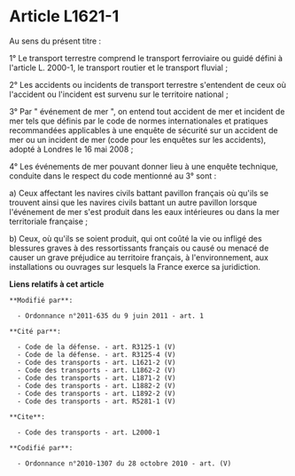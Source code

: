 # Article L1621-1

Au sens du présent titre : 

1° Le transport terrestre comprend le transport ferroviaire ou guidé défini à l'article L. 2000-1, le transport routier et le
transport fluvial ; 

2° Les accidents ou incidents de transport terrestre s'entendent de ceux où l'accident ou l'incident est survenu sur le
territoire national ; 

3° Par " événement de mer ", on entend tout accident de mer et incident de mer tels que définis par le code de normes
internationales et pratiques recommandées applicables à une enquête de sécurité sur un accident de mer ou un incident de mer
(code pour les enquêtes sur les accidents), adopté à Londres le 16 mai 2008 ; 

4° Les événements de mer pouvant donner lieu à une enquête technique, conduite dans le respect du code mentionné au 3°
sont : 

a) Ceux affectant les navires civils battant pavillon français où qu'ils se trouvent ainsi que les navires civils battant un
autre pavillon lorsque l'événement de mer s'est produit dans les eaux intérieures ou dans la mer territoriale française ; 

b) Ceux, où qu'ils se soient produit, qui ont coûté la vie ou infligé des blessures graves à des ressortissants français ou
causé ou menacé de causer un grave préjudice au territoire français, à l'environnement, aux installations ou ouvrages sur
lesquels la France exerce sa juridiction.

**Liens relatifs à cet article**

	**Modifié par**:

	  - Ordonnance n°2011-635 du 9 juin 2011 - art. 1

	**Cité par**:

	  - Code de la défense. - art. R3125-1 (V)
	  - Code de la défense. - art. R3125-4 (V)
	  - Code des transports - art. L1621-2 (V)
	  - Code des transports - art. L1862-2 (V)
	  - Code des transports - art. L1871-2 (V)
	  - Code des transports - art. L1882-2 (V)
	  - Code des transports - art. L1892-2 (V)
	  - Code des transports - art. R5281-1 (V)

	**Cite**:

	  - Code des transports - art. L2000-1

	**Codifié par**:

	  - Ordonnance n°2010-1307 du 28 octobre 2010 - art. (V)

